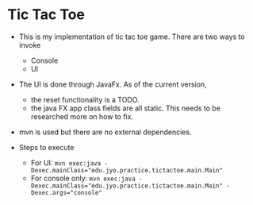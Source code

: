 # Tic Tac Toe

- This is my implementation of tic tac toe game. There are two ways to invoke
    - Console
    - UI
    
- The UI is done through JavaFx. As of the current version, 
    - the reset functionality is a TODO.
    - the java FX app class fields are all static. This needs to be researched more on how to fix.

- mvn is used but there are no external dependencies.

- Steps to execute
    - For UI: `mvn exec:java -Dexec.mainClass="edu.jyo.practice.tictactoe.main.Main"`
    - For console only: `mvn exec:java -Dexec.mainClass="edu.jyo.practice.tictactoe.main.Main" -Dexec.args="console"`
